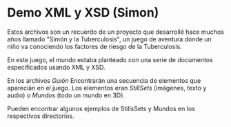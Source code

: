 # Demo XML y XSD (Simon)
Estos archivos son un recuerdo de un proyecto que desarrollé hace muchos años llamado "Simón y la Tuberculosis", un juego de aventura donde un niño va conociendo los factores de riesgo de la Tuberculosis.

En este juego, el mundo estaba planteado con una serie de documentos especificados usando XML y XSD.

En los archivos *Guión* Encontrarán una secuencia de elementos que aparecián en el juego. Los elementos eran *StillSets* (imágenes, texto y audio) o *Mundos* (todo un mundo en 3D).

Pueden encontrar algunos ejemplos de StillsSets y Mundos en los respectivos directorios.

